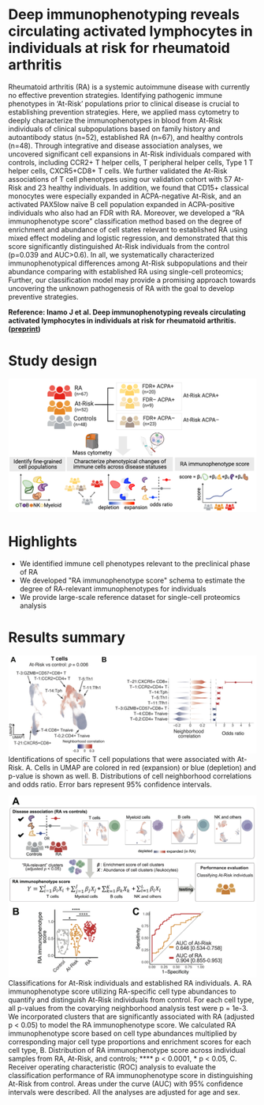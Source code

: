 # Deep immunophenotyping reveals circulating activated lymphocytes in individuals at risk for rheumatoid arthritis

Rheumatoid arthritis (RA) is a systemic autoimmune disease with currently no effective prevention strategies. Identifying pathogenic immune phenotypes in ‘At-Risk’ populations prior to clinical disease is crucial to establishing prevention strategies. Here, we applied mass cytometry to deeply characterize the immunophenotypes in blood from At-Risk individuals of clinical subpopulations based on family history and autoantibody status (n=52), established RA (n=67), and healthy controls (n=48). Through integrative and disease association analyses, we uncovered significant cell expansions in At-Risk individuals compared with controls, including CCR2+ T helper cells, T peripheral helper cells, Type 1 T helper cells, CXCR5+CD8+ T cells. We further validated the At-Risk associations of T cell phenotypes using our validation cohort with 57 At-Risk and 23 healthy individuals. In addition, we found that CD15+ classical monocytes were especially expanded in ACPA-negative At-Risk, and an activated PAX5low naïve B cell population expanded in ACPA-positive individuals who also had an FDR with RA. Moreover, we developed a “RA immunophenotype score” classification method based on the degree of enrichment and abundance of cell states relevant to established RA using mixed effect modeling and logistic regression, and demonstrated that this score significantly distinguished At-Risk individuals from the control (p=0.039 and AUC>0.6). In all, we systematically characterized immunophenotypical differences among At-Risk subpopulations and their abundance comparing with established RA using single-cell proteomics; Further, our classification model may provide a promising approach towards uncovering the unknown pathogenesis of RA with the goal to develop preventive strategies.

**Reference: Inamo J et al. Deep immunophenotyping reveals circulating activated lymphocytes in individuals at risk for rheumatoid arthritis. ([preprint](https://XXX))**


# Study design
![image](./images/CyTOF_workflow.png)

# Highlights
- We identified immune cell phenotypes relevant to the preclinical phase of RA
- We developed "RA immunophenotype score" schema to estimate the degree of RA-relevant immunophenotypes for individuals
- We provide large-scale reference dataset for single-cell proteomics analysis

# Results summary
![image](./images/results.jpg)
Identifications of specific T cell populations that were associated with At-Risk. A. Cells in UMAP are colored in red (expansion) or blue (depletion) and p-value is shown as well. B. Distributions of cell neighborhood correlations and odds ratio. Error bars represent 95% confidence intervals. 

![image](./images/RA_immunophenotype_score.jpg)
Classifications for At-Risk individuals and established RA individuals. A. RA immunophenotype score utilizing RA-specific cell type abundances to quantify and distinguish At-Risk individuals from control. For each cell type, all p-values from the covarying neighborhood analysis test were p = 1e-3. We incorporated clusters that are significantly associated with RA (adjusted p < 0.05) to model the RA immunophenotype score. We calculated RA immunophenotype score based on cell type abundances multiplied by corresponding major cell type proportions and enrichment scores for each cell type, B. Distribution of RA immunophenotype score across individual samples from RA, At-Risk, and controls; **** p < 0.0001, * p < 0.05, C. Receiver operating characteristic (ROC) analysis to evaluate the classification performance of RA immunophenotype score in distinguishing At-Risk from control. Areas under the curve (AUC) with 95% confidence intervals were described. All the analyses are adjusted for age and sex.